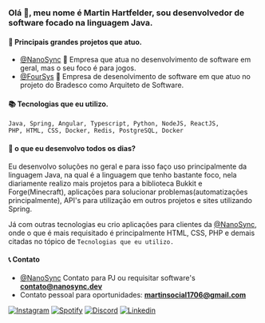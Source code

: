 ### Olá 👋, meu nome é Martin Hartfelder, sou desenvolvedor de software focado na linguagem Java.

#### 💎 Principais grandes projetos que atuo.
- <a href="https://github.com/NanoSyncServices">@NanoSync</a> 🔧 Empresa que atua no desenvolvimento de software em geral, mas o seu foco é para jogos.
- <a href="https://foursys.com.br/">@FourSys</a> 🔧 Empresa de desenolvimento de software em que atuo no projeto do Bradesco como Arquiteto de Software.

#### 📚 Tecnologias que eu utilizo.
<code>Java, Spring, Angular, Typescript, Python, NodeJS, ReactJS, PHP, HTML, CSS, Docker, Redis, PostgreSQL, Docker</code>

#### 🤔 o que eu desenvolvo todos os dias?
<p>Eu desenvolvo soluções no geral e para isso faço uso principalmente da linguagem Java, na qual é a linguagem que tenho bastante foco, nela diariamente realizo mais projetos para a biblioteca Bukkit e Forge(Minecraft), aplicações para solucionar problemas(automatizações principalmente), API's para utilização em outros projetos e sites utilizando Spring.</p>
<p>Já com outras tecnologias eu crio aplicações para clientes da <a href="https://github.com/NanoSyncServices">@NanoSync</a>, onde o que é mais requisitado é principalmente HTML, CSS, PHP e demais citadas no tópico de <code>Tecnologias que eu utilizo.</code></p>

#### 📞 Contato
- <a href="https://github.com/NanoSyncServices">@NanoSync</a> Contato para PJ ou requisitar software's <strong>contato@nanosync.dev</strong>
- Contato pessoal para oportunidades: <strong>martinsocial1706@gmail.com</strong>

<a href="https://www.instagram.com/martiinfer22/" target=”_blank” rel="Instagram">![Instagram](https://img.shields.io/badge/martiinfer22-%23E4405F.svg?style=for-the-badge&logo=Instagram&logoColor=white)</a> <a href="https://open.spotify.com/user/kkfig8dlwchpesdycbx6cqt2i" target=”_blank” rel="some text">![Spotify](https://img.shields.io/badge/Spotify-1ED760?style=for-the-badge&logo=spotify&logoColor=white)</a> <a href="https://discord.gg/cjSdpqZpR9" target=”_blank” rel="some text">![Discord](https://img.shields.io/badge/NanoSync-%237289DA.svg?style=for-the-badge&logo=discord&logoColor=white)</a> <a href="https://www.linkedin.com/in/themartinfer22/" target=”_blank” rel="some text">![Linkedin](https://img.shields.io/badge/LinkedIn-0077B5?style=for-the-badge&logo=linkedin&logoColor=white)</a>
